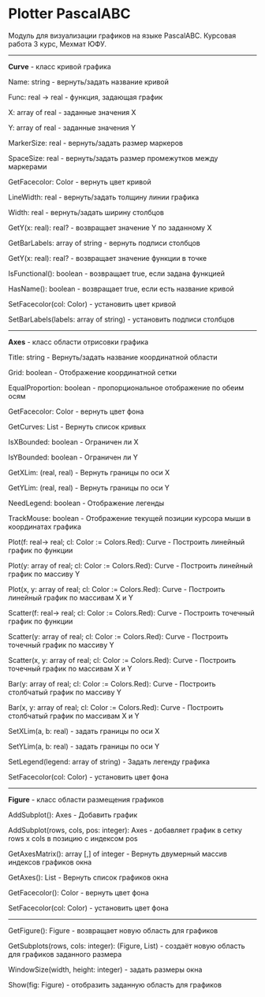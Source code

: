# Plotter PascalABC
Модуль для визуализации графиков на языке PascalABC.
Курсовая работа 3 курс, Мехмат ЮФУ.

***

**Curve** - класс кривой графика


Name: string - вернуть/задать название кривой

Func: real -> real - функция, задающая график

X: array of real - заданные значения X

Y: array of real - заданные значения Y

MarkerSize: real - вернуть/задать размер маркеров

SpaceSize: real - вернуть/задать размер промежутков между маркерами

GetFacecolor: Color - вернуть цвет кривой

LineWidth: real - вернуть/задать толщину линии графика

Width: real - вернуть/задать ширину столбцов

GetY(x: real): real? - возвращает значение Y по заданному X

GetBarLabels: array of string - вернуть подписи столбцов


GetY(x: real): real? - возвращает значение функции в точке

IsFunctional(): boolean - возвращает true, если задана функцией

HasName(): boolean - возвращает true, если есть название кривой


SetFacecolor(col: Color) - установить цвет кривой

SetBarLabels(labels: array of string) - установить подписи столбцов

***

**Axes** - класс области отрисовки графика


Title: string - Вернуть/задать название координатной области

Grid: boolean - Отображение координатной сетки

EqualProportion: boolean - пропорциональное отображение по обеим осям

GetFacecolor: Color - вернуть цвет фона

GetCurves: List<Curve> - Вернуть список кривых

IsXBounded: boolean - Ограничен ли X

IsYBounded: boolean - Ограничен ли Y

GetXLim: (real, real) - Вернуть границы по оси Х

GetYLim: (real, real) - Вернуть границы по оси Y

NeedLegend: boolean - Отображение легенды

TrackMouse: boolean - Отображение текущей позиции курсора мыши в координатах графика


Plot(f: real-> real; cl: Color := Colors.Red): Curve - Построить линейный график по функции

Plot(y: array of real; cl: Color := Colors.Red): Curve - Построить линейный график по массиву Y

Plot(x, y: array of real; cl: Color := Colors.Red): Curve - Построить линейный график по массивам X и Y

Scatter(f: real-> real; cl: Color := Colors.Red): Curve - Построить точечный график по функции

Scatter(y: array of real; cl: Color := Colors.Red): Curve - Построить точечный график по массиву Y

Scatter(x, y: array of real; cl: Color := Colors.Red): Curve - Построить точечный график по массивам X и Y

Bar(y: array of real; cl: Color := Colors.Red): Curve - Построить столбчатый график по массиву Y

Bar(x, y: array of real; cl: Color := Colors.Red): Curve - Построить столбчатый график по массивам X и Y


SetXLim(a, b: real) - задать границы по оси X

SetYLim(a, b: real) - задать границы по оси Y

SetLegend(legend: array of string) - Задать легенду графика

SetFacecolor(col: Color) - установить цвет фона

***
  
**Figure** - класс области размещения графиков


AddSubplot(): Axes - Добавить график

AddSubplot(rows, cols, pos: integer): Axes - добавляет график в сетку rows x cols в позицию с индексом pos

GetAxesMatrix(): array [,] of integer - Вернуть двумерный массив индексов графиков окна

GetAxes(): List<Axes> - Вернуть список графиков окна

GetFacecolor(): Color - вернуть цвет фона

SetFacecolor(col: Color) - установить цвет фона


***


GetFigure(): Figure - возвращает новую область для графиков

GetSubplots(rows, cols: integer): (Figure, List<Axes>) - создаёт новую область для графиков заданного размера
  
WindowSize(width, height: integer) - задать размеры окна

Show(fig: Figure) - отобразить заданную область для графиков
